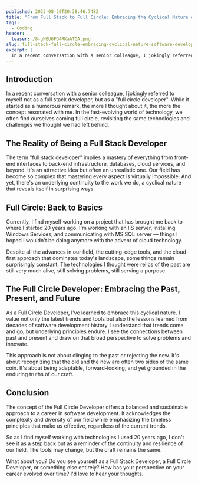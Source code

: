 ```yaml
---
published: 2023-08-20T20:38:46.748Z
title: "From Full Stack to Full Circle: Embracing the Cyclical Nature of Software Development"
tags:
  - Coding
header:
  teaser: /8-gHEU6FD4RKaATGA.png
slug: full-stack-full-circle-embracing-cyclical-nature-software-development
excerpt: |
  In a recent conversation with a senior colleague, I jokingly referred to myself not as a full stack developer, but as a "full circle developer". While it started as a humorous remark, the more I thought about it, the more the concept resonated with me. In the fast-evolving world of technology, we often find ourselves coming full circle, revisiting the same technologies and challenges we thought we had left behind.
---
```


## Introduction

In a recent conversation with a senior colleague, I jokingly referred to myself not as a full stack developer, but as a "full circle developer". While it started as a humorous remark, the more I thought about it, the more the concept resonated with me. In the fast-evolving world of technology, we often find ourselves coming full circle, revisiting the same technologies and challenges we thought we had left behind.

## The Reality of Being a Full Stack Developer

The term "full stack developer" implies a mastery of everything from front-end interfaces to back-end infrastructure, databases, cloud services, and beyond. It's an attractive idea but often an unrealistic one. Our field has become so complex that mastering every aspect is virtually impossible. And yet, there's an underlying continuity to the work we do, a cyclical nature that reveals itself in surprising ways.

## Full Circle: Back to Basics

Currently, I find myself working on a project that has brought me back to where I started 20 years ago. I'm working with an IIS server, installing Windows Services, and communicating with MS SQL server — things I hoped I wouldn't be doing anymore with the advent of cloud technology.

Despite all the advances in our field, the cutting-edge tools, and the cloud-first approach that dominates today's landscape, some things remain surprisingly constant. The technologies I thought were relics of the past are still very much alive, still solving problems, still serving a purpose.

## The Full Circle Developer: Embracing the Past, Present, and Future

As a Full Circle Developer, I've learned to embrace this cyclical nature. I value not only the latest trends and tools but also the lessons learned from decades of software development history. I understand that trends come and go, but underlying principles endure. I see the connections between past and present and draw on that broad perspective to solve problems and innovate.

This approach is not about clinging to the past or rejecting the new. It's about recognizing that the old and the new are often two sides of the same coin. It's about being adaptable, forward-looking, and yet grounded in the enduring truths of our craft.

## Conclusion

The concept of the Full Circle Developer offers a balanced and sustainable approach to a career in software development. It acknowledges the complexity and diversity of our field while emphasizing the timeless principles that make us effective, regardless of the current trends.

So as I find myself working with technologies I used 20 years ago, I don't see it as a step back but as a reminder of the continuity and resilience of our field. The tools may change, but the craft remains the same.

What about you? Do you see yourself as a Full Stack Developer, a Full Circle Developer, or something else entirely? How has your perspective on your career evolved over time? I'd love to hear your thoughts.
